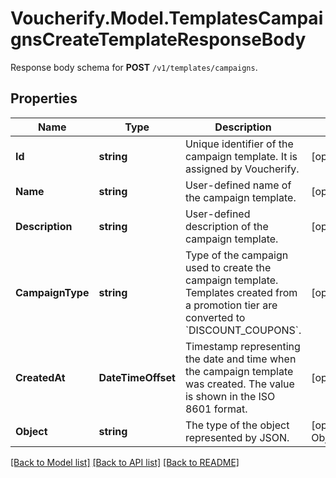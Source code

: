 # Voucherify.Model.TemplatesCampaignsCreateTemplateResponseBody
Response body schema for **POST** `/v1/templates/campaigns`.

## Properties

Name | Type | Description | Notes
------------ | ------------- | ------------- | -------------
**Id** | **string** | Unique identifier of the campaign template. It is assigned by Voucherify. | [optional] 
**Name** | **string** | User-defined name of the campaign template. | [optional] 
**Description** | **string** | User-defined description of the campaign template. | [optional] 
**CampaignType** | **string** | Type of the campaign used to create the campaign template. Templates created from a promotion tier are converted to &#x60;DISCOUNT_COUPONS&#x60;. | [optional] 
**CreatedAt** | **DateTimeOffset** | Timestamp representing the date and time when the campaign template was created. The value is shown in the ISO 8601 format. | [optional] 
**Object** | **string** | The type of the object represented by JSON. | [optional] [default to ObjectEnum.CampaignTemplate]

[[Back to Model list]](../../README.md#documentation-for-models) [[Back to API list]](../../README.md#documentation-for-api-endpoints) [[Back to README]](../../README.md)

